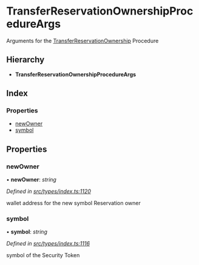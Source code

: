 # TransferReservationOwnershipProcedureArgs

Arguments for the [TransferReservationOwnership](../enums/_types_index_.proceduretype.md#transferreservationownership) Procedure

## Hierarchy

* **TransferReservationOwnershipProcedureArgs**

## Index

### Properties

* [newOwner](../interfaces/_types_index_.transferreservationownershipprocedureargs.md#newowner)
* [symbol](../interfaces/_types_index_.transferreservationownershipprocedureargs.md#symbol)

## Properties

### newOwner

• **newOwner**: _string_

_Defined in_ [_src/types/index.ts:1120_](https://github.com/PolymathNetwork/polymath-sdk/blob/e8bbc1e/src/types/index.ts#L1120)

wallet address for the new symbol Reservation owner

### symbol

• **symbol**: _string_

_Defined in_ [_src/types/index.ts:1116_](https://github.com/PolymathNetwork/polymath-sdk/blob/e8bbc1e/src/types/index.ts#L1116)

symbol of the Security Token

